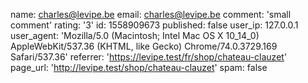 name: charles@levipe.be
email: charles@levipe.be
comment: 'small comment'
rating: '3'
id: 1558909673
published: false
user_ip: 127.0.0.1
user_agent: 'Mozilla/5.0 (Macintosh; Intel Mac OS X 10_14_0) AppleWebKit/537.36 (KHTML, like Gecko) Chrome/74.0.3729.169 Safari/537.36'
referrer: 'https://levipe.test/fr/shop/chateau-clauzet'
page_url: 'http://levipe.test/shop/chateau-clauzet'
spam: false
